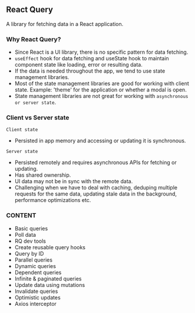 ## React Query
A library for fetching data in a React application.

### Why React Query?
- Since React is a UI library, there is no specific pattern for data fetching.
- `useEffect` hook for data fetching and useState hook to maintain component state like loading, error or resulting data.
- If the data is needed throughout the app, we tend to use state management libraries.
- Most of the state management libraries are good for working with client state. Example: 'theme' for the application or whether a modal is open.
- State management libraries are not great for working with `asynchronous or server state`.
  
### Client vs Server state
`Client state`
- Persisted in app memory and accessing or updating it is synchronous.
  

`Server state`
- Persisted remotely and requires asynchronous APIs for fetching or updating.
- Has shared ownership.
- UI data may not be in sync with the remote data.
- Challenging when we have to deal with caching, deduping multiple requests for the same data, updating stale data in the background, performance optimizations etc.

### CONTENT
- Basic queries
- Poll data
- RQ dev tools
- Create reusable query hooks
- Query by ID
- Parallel queries
- Dynamic queries
- Dependent queries
- Infinite & paginated queries
- Update data using mutations
- Invalidate queries
- Optimistic updates
- Axios interceptor
